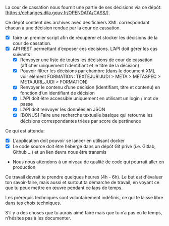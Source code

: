 
La cour de cassation nous fournit une partie de ses décisions via ce dépôt:
[https://echanges.dila.gouv.fr/OPENDATA/CASS/].

Ce dépôt contient des archives avec des fichiers XML correspondant chacun à une
décision rendue par la cour de cassation.
- [x] faire un premier script afin de récupérer et stocker les décisions de
      la cour de cassation.
- [x] API REST permettant d’exposer ces décisions. L’API doit gérer les cas
      suivants :
  - [x] Renvoyer une liste de toutes les décisions de cour de cassation 
        (afficher uniquement l’identifiant et le titre de la décision)
  - [x] Pouvoir filtrer les décisions par chambre (dans le document XML voir
        élément FORMATION: TEXTEJURIJUDI > META > METASPEC > METAJURI_JUDI > FORMATION)
  - [x] Renvoyer le contenu d’une décision (identifiant, titre et contenu) en 
        fonction d’un identifiant de décision
  - [x] L’API doit être accessible uniquement en utilisant un login / mot de passe
  - [x] L’API doit renvoyer les données en JSON
  - [x] [BONUS] Faire une recherche textuelle basique qui retourne les décisions 
        correspondantes triées par score de pertinence

Ce qui est attendu:
- [x] L’application doit pouvoir se lancer en utilisant docker
- [x] Le code source doit être hébergé dans un dépôt Git privé (i.e. Gitlab, Github …) 
  et un lien devra nous être transmis
- Nous nous attendons à un niveau de qualité de code qui pourrait aller en production

Ce travail devrait te prendre quelques heures (4h - 6h). Le but est d'évaluer ton 
savoir-faire, mais aussi et surtout ta démarche de travail, en voyant ce que tu peux mettre 
en œuvre pendant ce laps de temps.

Les prérequis techniques sont volontairement indéfinis, ce qui te laisse libre dans tes choix
techniques.

S’il y a des choses que tu aurais aimé faire mais que tu n’a pas eu le temps, n’hésites pas
à les documenter.
